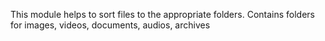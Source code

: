 This module helps to sort files to the appropriate folders. Contains folders for images, videos, documents, audios, archives